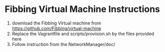 # Fibbing Virtual Machine Instructions

1) download the Fibbing Virtual machine from https://github.com/Fibbing/virtual-machine
2) Replace the Vagrantfile and scripts/provision.sh by the files provided here
3) Follow instruction from the NetworkManager/doc/
